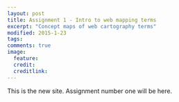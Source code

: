 ```yaml
---
layout: post
title: Assignment 1 - Intro to web mapping terms
excerpt: "Concept maps of web cartography terms"
modified: 2015-1-23
tags: 
comments: true
image:
  feature: 
  credit: 
  creditlink: 
---
```


This is the new site. Assignment number one will be here.
